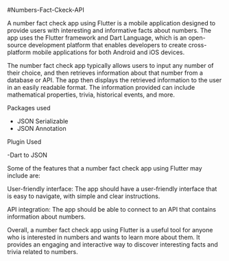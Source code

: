 #Numbers-Fact-Ckeck-API

A number fact check app using Flutter is a mobile application designed to provide users with interesting and informative facts about numbers. The app uses the Flutter framework and Dart Language, which is an open-source development platform that enables developers to create cross-platform mobile applications for both Android and iOS devices.

The number fact check app typically allows users to input any number of their choice, and then retrieves information about that number from a database or API. The app then displays the retrieved information to the user in an easily readable format. The information provided can include mathematical properties, trivia, historical events, and more.

Packages used

- JSON Serializable
- JSON Annotation

Plugin Used

-Dart to JSON

Some of the features that a number fact check app using Flutter may include are:

User-friendly interface: The app should have a user-friendly interface that is easy to navigate, with simple and clear instructions.

API integration: The app should be able to connect to an API that contains information about numbers.

Overall, a number fact check app using Flutter is a useful tool for anyone who is interested in numbers and wants to learn more about them. It provides an engaging and interactive way to discover interesting facts and trivia related to numbers.
